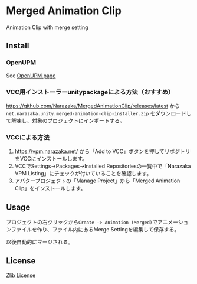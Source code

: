 # Merged Animation Clip

Animation Clip with merge setting

## Install

### OpenUPM

See [OpenUPM page](https://openupm.com/packages/net.narazaka.unity.merged-animation-clip/)

### VCC用インストーラーunitypackageによる方法（おすすめ）

https://github.com/Narazaka/MergedAnimationClip/releases/latest から `net.narazaka.unity.merged-animation-clip-installer.zip` をダウンロードして解凍し、対象のプロジェクトにインポートする。

### VCCによる方法

1. https://vpm.narazaka.net/ から「Add to VCC」ボタンを押してリポジトリをVCCにインストールします。
2. VCCでSettings→Packages→Installed Repositoriesの一覧中で「Narazaka VPM Listing」にチェックが付いていることを確認します。
3. アバタープロジェクトの「Manage Project」から「Merged Animation Clip」をインストールします。

## Usage

プロジェクトの右クリックから`Create -> Animation (Merged)`でアニメーションファイルを作り、ファイル内にあるMerge Settingを編集して保存する。

以後自動的にマージされる。

## License

[Zlib License](LICENSE.txt)

